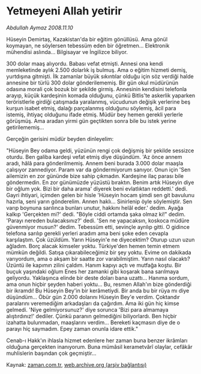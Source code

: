 # Yetmeyeni Allah yetirir

*Abdullah Aymaz 2008.11.10*

<tr><td class="metin" colspan="2" style="padding-top: 20px; padding-left: 5px; padding-right: 10px;">Hüseyin Demirtaş, Kazakistan'da bir eğitim gönüllüsü. Ama gönül koymayan, ne söylersen tebessüm eden bir öğretmen... Elektronik mühendisi aslında... Bilgisayar ve İngilizce biliyor.</td></tr><tr><td class="metin" colspan="2" style="padding-top: 20px; padding-left: 5px; padding-right: 10px;"><p>300 dolar maaş alıyordu. Babası vefat etmişti. Annesi ona kendi memleketinde aylık 2.500 dolarlık iş bulmuş. Ama o eğitim hizmeti demiş, yurtdışına gitmişti. İlk zamanlar büyük sıkıntılar olduğu için söz verdiği halde annesine bir türlü 300 dolar gönderilememiş. Bir gün okul müdürünün odasına morali çok bozuk bir şekilde girmiş. Annesinin kendisini telefonla arayıp, küçük kardeşinin komada olduğunu, çünkü Bitlis'te askerlik yaparken teröristlerle girdiği çatışmada yaralanmış, vücudunun değişik yerlerine beş kurşun isabet etmiş, dalağı parçalanmış olduğunu söylemiş, âcil para istemiş, ihtiyaç olduğunu ifade etmiş. Müdür bey hemen gerekli yerlerle görüşmüş. Ama aradan yirmi gün geçtikten sonra bile bu istek yerine getirilememiş...
<p> Gerçeğin gerisini müdür beyden dinleyelim:
<p> "Hüseyin Bey odama geldi, yüzünün rengi çok değişmiş bir şekilde sessizce oturdu. Ben galiba kardeşi vefat etmiş diye düşündüm. 'Az önce annem aradı, hâlâ para gönderilmemiş. Annem beni burada 3.000 dolar maaşla çalışıyor zannediyor. Param var da göndermiyorum sanıyor. Onun için 'Sen ailemizin en zor gününde bize sahip çıkmadın. Kardeşine ilaç parası bile göndermedin. En zor günümüzde yüzüstü bıraktın. Benim artık Hüseyin diye bir oğlum yok. Bizi bir daha arama' diyerek beni evlatlıktan reddetti.' dedi. Gayri ihtiyari, içimden gelen bir hisle 'Hüseyin hocam şimdi sen git bavulunu hazırla, seni yarın gönderelim. Annen haklı... Sinirlenip öyle söylemiştir. Sen varıp boynuna sarılınca bunları unutur, hakkını helâl eder.' dedim. Ayağa kalkıp 'Gerçekten mi?' dedi. "Böyle ciddi ortamda şaka olmaz ki!" dedim. 'Parayı nereden bulacaksınız?' dedi. 'Sen ne yapacaksın, koskoca müdüre güvenmiyor musun?' dedim. Tebessüm etti, sevinçle ayrılıp gitti. O gidince telefona sarılıp gerekli yerleri aradım ama beni şoke eden cevapla karşılaştım. Çok üzüldüm. Yarın Hüseyin'e ne diyecektim? Oturup uzun uzun ağladım. Borç alacak kimseler yoktu. Türkiye'den hemen temin etmem mümkün değildi. Satışa çıkarabileceğimiz bir şey yoktu. Evime on dakikada varıyordum, ama o akşam bir saatte zor varabilmiştim. Yarın nasıl olacaktı? Üzüntü ile kapımın zilini çaldım. Hanım kapıyı açtı ve mutfağa koştu. Bir buçuk yaşındaki oğlum Enes her zamanki gibi koşarak bana sarılmaya geliyordu. Yaklaşınca elinde bir deste doları bana uzattı... Hanıma sordum, ama onun hiçbir şeyden haberi yoktu... Bu, resmen Allah'ın bize gönderdiği bir ikramdı! Bu Hüseyin Bey'in bir kerâmetiydi. Bir anda bu bir rüya mı diye düşündüm... Öbür gün 2.000 dolarını Hüseyin Bey'e verdim. Çoktandır paralarını veremediğim arkadaşları da çağırdım. Ama iki gün hiç kimse gelmedi. 'Niye gelmiyorsunuz?' diye sorunca 'Bizi para almamaya alıştırdınız!' dediler. Çünkü paranın gelmediğini biliyorlardı. Ben hiçbir izahatta bulunmadan, maaşlarını verdim... Bereketi kaçmasın diye de o parayı hiç saymadım. Epey zaman onunla idare ettik."
<p> Cenab-ı Hakk'ın ihlasla hizmet edenlere her zaman buna benzer ikrâmları olduğuna gerçekten inanıyorum. Buna mümâsil kerametvârî olaylar, cefâkâr muhlislerin başından çok geçmiştir... <br/></p></p></p></p></td></tr>

Kaynak: [zaman.com.tr](http://zaman.com.tr/yazar.do?yazino=758716), [web.archive.org (arşiv bağlantısı)](http://web.archive.org/web/20090112042514/http://www.zaman.com.tr:80/yazar.do?yazino=758716)
